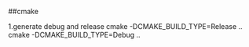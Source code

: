 ##cmake

1.generate debug and release 
	cmake -DCMAKE_BUILD_TYPE=Release ..
	cmake -DCMAKE_BUILD_TYPE=Debug ..


